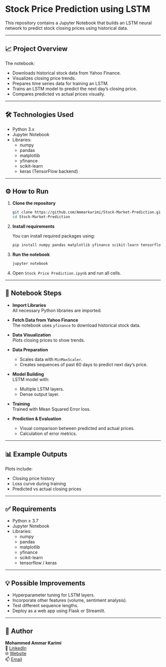 # Stock Price Prediction using LSTM

This repository contains a Jupyter Notebook that builds an LSTM neural network to predict stock closing prices using historical data.

---

## 📈 Project Overview

The notebook:
- Downloads historical stock data from Yahoo Finance.
- Visualizes closing price trends.
- Prepares time series data for training an LSTM.
- Trains an LSTM model to predict the next day’s closing price.
- Compares predicted vs actual prices visually.

---

## 🛠️ Technologies Used

- Python 3.x
- Jupyter Notebook
- Libraries:
  - numpy
  - pandas
  - matplotlib
  - yfinance
  - scikit-learn
  - keras (TensorFlow backend)

---

## ⚙️ How to Run

1. **Clone the repository**
    ```bash
    git clone https://github.com/Ammarkarimi/Stock-Market-Prediction.git
    cd Stock-Market-Prediction
    ```

2. **Install requirements**

    You can install required packages using:
    ```bash
    pip install numpy pandas matplotlib yfinance scikit-learn tensorflow
    ```

3. **Run the notebook**
    ```bash
    jupyter notebook
    ```

4. Open `Stock Price Prediction.ipynb` and run all cells.

---

## 📝 Notebook Steps

- **Import Libraries**  
  All necessary Python libraries are imported.

- **Fetch Data from Yahoo Finance**  
  The notebook uses `yfinance` to download historical stock data.

- **Data Visualization**  
  Plots closing prices to show trends.

- **Data Preparation**  
  - Scales data with `MinMaxScaler`.
  - Creates sequences of past 60 days to predict next day’s price.

- **Model Building**  
  LSTM model with:
    - Multiple LSTM layers.
    - Dense output layer.

- **Training**  
  Trained with Mean Squared Error loss.

- **Prediction & Evaluation**  
  - Visual comparison between predicted and actual prices.
  - Calculation of error metrics.

---

## 📊 Example Outputs

Plots include:
- Closing price history
- Loss curve during training
- Predicted vs actual closing prices

---

## ✅ Requirements

- Python ≥ 3.7
- Jupyter Notebook
- Libraries:
  - numpy
  - pandas
  - matplotlib
  - yfinance
  - scikit-learn
  - tensorflow / keras

---

## 💡 Possible Improvements

- Hyperparameter tuning for LSTM layers.
- Incorporate other features (volume, sentiment analysis).
- Test different sequence lengths.
- Deploy as a web app using Flask or Streamlit.

---

## 👤 Author

**Mohammed Ammar Karimi**<br>
💼 [LinkedIn](https://www.linkedin.com/in/mohammed-ammar)<br>
🌐 [Website](https://ammarkarimi.vercel.app/)<br>
📫 [Email](ammarkarimi9898@gmail.com)<br>

